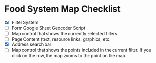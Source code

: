 # Food System Map Checklist

- [X] Filter System  
- [ ] Form Google Sheet Geocoder Script
- [ ] Map control that shows the currently selected filters
- [ ] Page Content (text, resource links, graphics, etc.)
- [X] Address search bar
- [ ] Map control that shows the points included in the current filter. If you click on the row, the map zooms to the point on the map.
